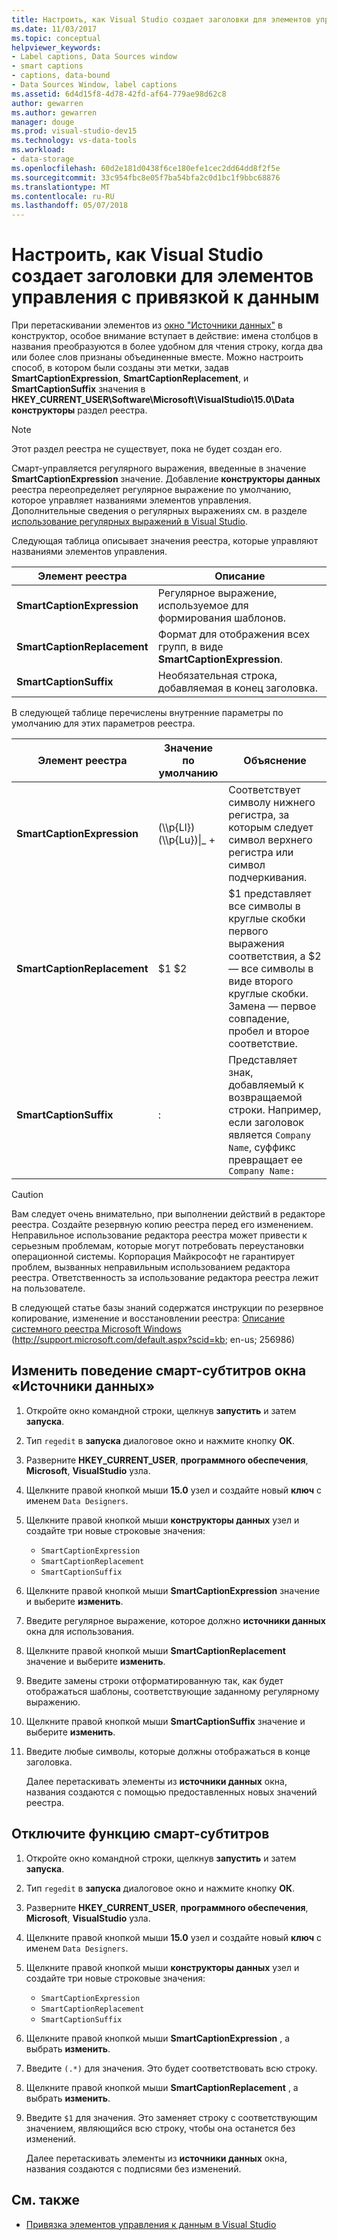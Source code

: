 ```yaml
---
title: Настроить, как Visual Studio создает заголовки для элементов управления с привязкой к данным
ms.date: 11/03/2017
ms.topic: conceptual
helpviewer_keywords:
- Label captions, Data Sources window
- smart captions
- captions, data-bound
- Data Sources Window, label captions
ms.assetid: 6d4d15f8-4d78-42fd-af64-779ae98d62c8
author: gewarren
ms.author: gewarren
manager: douge
ms.prod: visual-studio-dev15
ms.technology: vs-data-tools
ms.workload:
- data-storage
ms.openlocfilehash: 60d2e181d0438f6ce180efe1cec2dd64dd8f2f5e
ms.sourcegitcommit: 33c954fbc8e05f7ba54bfa2c0d1bc1f9bbc68876
ms.translationtype: MT
ms.contentlocale: ru-RU
ms.lasthandoff: 05/07/2018
---
```

# <a name="customize-how-visual-studio-creates-captions-for-data-bound-controls"></a>Настроить, как Visual Studio создает заголовки для элементов управления с привязкой к данным

При перетаскивании элементов из [окно "Источники данных"](add-new-data-sources.md) в конструктор, особое внимание вступает в действие: имена столбцов в названия преобразуются в более удобном для чтения строку, когда два или более слов признаны объединенные вместе. Можно настроить способ, в котором были созданы эти метки, задав **SmartCaptionExpression**, **SmartCaptionReplacement**, и **SmartCaptionSuffix** значения в **HKEY_CURRENT_USER\Software\Microsoft\VisualStudio\15.0\Data конструкторы** раздел реестра.

> [!NOTE]
> Этот раздел реестра не существует, пока не будет создан его.

Смарт-управляется регулярного выражения, введенные в значение **SmartCaptionExpression** значение. Добавление **конструкторы данных** реестра переопределяет регулярное выражение по умолчанию, которое управляет названиями элементов управления. Дополнительные сведения о регулярных выражениях см. в разделе [использование регулярных выражений в Visual Studio](../ide/using-regular-expressions-in-visual-studio.md).

Следующая таблица описывает значения реестра, которые управляют названиями элементов управления.

|Элемент реестра|Описание|
|-------------------|-----------------|
|**SmartCaptionExpression**|Регулярное выражение, используемое для формирования шаблонов.|
|**SmartCaptionReplacement**|Формат для отображения всех групп, в виде **SmartCaptionExpression**.|
|**SmartCaptionSuffix**|Необязательная строка, добавляемая в конец заголовка.|

В следующей таблице перечислены внутренние параметры по умолчанию для этих параметров реестра.

|Элемент реестра|Значение по умолчанию|Объяснение|
|-------------------|-------------------|-----------------|
|**SmartCaptionExpression**|(\\\p{Ll}) (\\\p{Lu})&#124;_ +|Соответствует символу нижнего регистра, за которым следует символ верхнего регистра или символ подчеркивания.|
|**SmartCaptionReplacement**|$1 $2|$1 представляет все символы в круглые скобки первого выражения соответствия, а $2 — все символы в виде второго круглые скобки. Замена — первое совпадение, пробел и второе соответствие.|
|**SmartCaptionSuffix**|:|Представляет знак, добавляемый к возвращаемой строки. Например, если заголовок является `Company Name`, суффикс превращает ее `Company Name:`|

> [!CAUTION]
> Вам следует очень внимательно, при выполнении действий в редакторе реестра. Создайте резервную копию реестра перед его изменением. Неправильное использование редактора реестра может привести к серьезным проблемам, которые могут потребовать переустановки операционной системы. Корпорация Майкрософт не гарантирует проблем, вызванных неправильным использованием редактора реестра. Ответственность за использование редактора реестра лежит на пользователе.
>
> В следующей статье базы знаний содержатся инструкции по резервное копирование, изменение и восстановлении реестра: [Описание системного реестра Microsoft Windows](http://support.microsoft.com/default.aspx?scid=kb;en-us;256986) (http://support.microsoft.com/default.aspx?scid=kb; en-us; 256986)

## <a name="modify-the-smart-captioning-behavior-of-the-data-sources-window"></a>Изменить поведение смарт-субтитров окна «Источники данных»

1.  Откройте окно командной строки, щелкнув **запустить** и затем **запуска**.

2.  Тип `regedit` в **запуска** диалоговое окно и нажмите кнопку **ОК**.

3.  Разверните **HKEY_CURRENT_USER**, **программного обеспечения**, **Microsoft**, **VisualStudio** узла.

7.  Щелкните правой кнопкой мыши **15.0** узел и создайте новый **ключ** с именем `Data Designers`.

8.  Щелкните правой кнопкой мыши **конструкторы данных** узел и создайте три новые строковые значения:

    - `SmartCaptionExpression`
    - `SmartCaptionReplacement`
    - `SmartCaptionSuffix`

11. Щелкните правой кнопкой мыши **SmartCaptionExpression** значение и выберите **изменить**.

12. Введите регулярное выражение, которое должно **источники данных** окна для использования.

13. Щелкните правой кнопкой мыши **SmartCaptionReplacement** значение и выберите **изменить**.

14. Введите замены строки отформатированную так, как будет отображаться шаблоны, соответствующие заданному регулярному выражению.

15. Щелкните правой кнопкой мыши **SmartCaptionSuffix** значение и выберите **изменить**.

16. Введите любые символы, которые должны отображаться в конце заголовка.

    Далее перетаскивать элементы из **источники данных** окна, названия создаются с помощью предоставленных новых значений реестра.

## <a name="turn-off-the-smart-captioning-feature"></a>Отключите функцию смарт-субтитров

1.  Откройте окно командной строки, щелкнув **запустить** и затем **запуска**.

2.  Тип `regedit` в **запуска** диалоговое окно и нажмите кнопку **ОК**.

3.  Разверните **HKEY_CURRENT_USER**, **программного обеспечения**, **Microsoft**, **VisualStudio** узла.

7.  Щелкните правой кнопкой мыши **15.0** узел и создайте новый **ключ** с именем `Data Designers`.

8.  Щелкните правой кнопкой мыши **конструкторы данных** узел и создайте три новые строковые значения:

    - `SmartCaptionExpression`
    - `SmartCaptionReplacement`
    - `SmartCaptionSuffix`

11. Щелкните правой кнопкой мыши **SmartCaptionExpression** , а выбрать **изменить**.

12. Введите `(.*)` для значения. Это будет соответствовать всю строку.

13. Щелкните правой кнопкой мыши **SmartCaptionReplacement** , а выбрать **изменить**.

14. Введите `$1` для значения. Это заменяет строку с соответствующим значением, являющийся всю строку, чтобы она останется без изменений.

    Далее перетаскивать элементы из **источники данных** окна, названия создаются с подписями без изменений.

## <a name="see-also"></a>См. также

- [Привязка элементов управления к данным в Visual Studio](../data-tools/bind-controls-to-data-in-visual-studio.md)